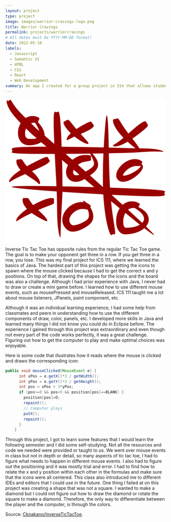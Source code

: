 ```yaml
---
layout: project
type: project
image: images/warrior-cravings-logo.png
title: Warrior Cravings
permalink: projects/warriorcravings
# All dates must be YYYY-MM-DD format!
date: 2022-05-10
labels:
  - Javascript
  - Semantic UI
  - HTML
  - CSS
  - React
  - Web Development
summary: An app I created for a group project in 314 that allows students to see the food vendors and menu items available on campus. 
---
```


<div class="center">
  <img class="ui small left floated image" src="../images/tictac2.png" />
</div>

Inverse Tic Tac Toe has opposite rules from the regular Tic Tac Toe game. The goal is to make your opponent get three in a row. If you get three in a row, you lose. This was my final project for ICS 111, where we learned the basics of Java. The hardest part of this project was getting the icons to spawn where the mouse clicked because I had to get the correct x and y positions. On top of that, drawing the shapes for the icons and the board was also a challenge. Although I had prior experience with Java, I never had to draw or create a mini game before. I learned how to use different mouse events, such as mousePressed and mouseReleased. ICS 111 taught me a lot about mouse listeners, JPanels, paint component, etc. 

Although it was an individual learning experience, I had some help from classmates and peers in understanding how to use the different components of draw, color, panels, etc. I developed more skills in Java and learned many things I did not know you could do in Eclipse before. The experience I gained through this project was extraordinary and even though not every part of the code works perfectly, it was a great challenge. Figuring out how to get the computer to play and make optimal choices was enjoyable.

Here is some code that illustrates how it reads where the mouse is clicked and draws the corresponding icon:

```java
public void mouseClicked(MouseEvent e) {
      int xPos = e.getX()*3 / getWidth();
      int yPos = e.getY()*3 / getHeight();
      int pos = xPos + 3*yPos;
      if (pos>=0 && pos<9 && position[pos]==BLANK) {
        position[pos]=O;
        repaint();
        // Computer plays
        putX();  
        repaint();
      }
    }
```
Through this project, I got to learn some features that I would learn the following semester and I did some self-studying. Not all the resources and code we needed were provided or taught to us. We went over mouse events in class but not in depth or detail, so many aspects of tic tac toe, I had to figure what needs to happen in different mouse events. I also had to figure out the positioning and it was mostly trial and error. I had to find how to relate the x and y position within each other in the formulas and make sure that the icons were all centered. This class also introduced me to different IDEs and editors that I could use in the future. One thing I failed at on this project was creating a shape that was not a square. I wanted to make a diamond but I could not figure out how to draw the diamond or rotate the square to make a diamond. Therefore, the only way to differentiate between the player and the computer, is through the colors. 


Source: <a href = "https://github.com/Cknakano/InverseTicTacToe"><i class="large github icon"></i>Cknakano/InverseTicTacToe</a>.
